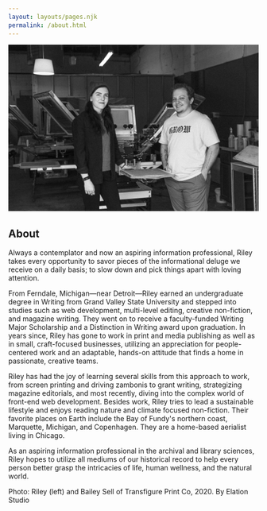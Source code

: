 ```yaml
---
layout: layouts/pages.njk
permalink: /about.html
---
```

<img src="images/transfigure-team.jpg" alt="Transfigure Print Co. team, 2020"> 
<h2 class="about-title">About</h2>
<div class="about">
    Always a contemplator and now an aspiring information professional, Riley takes every opportunity to savor pieces of the informational deluge we receive on a daily basis; to slow down and pick things apart with loving attention.

From Ferndale, Michigan—near Detroit—Riley earned an undergraduate degree in Writing from Grand Valley State University and stepped into studies such as web development, multi-level editing, creative non-fiction, and magazine writing. They went on to receive a faculty-funded Writing Major Scholarship and a Distinction in Writing award upon graduation. In years since, Riley has gone to work in print and media publishing as well as in small, craft-focused businesses, utilizing an appreciation for people-centered work and an adaptable, hands-on attitude that finds a home in passionate, creative teams.

Riley has had the joy of learning several skills from this approach to work, from screen printing and driving zambonis to grant writing, strategizing magazine editorials, and most recently, diving into the complex world of front-end web development. Besides work, Riley tries to lead a sustainable lifestyle and enjoys reading nature and climate focused non-fiction. Their favorite places on Earth include the Bay of Fundy's northern coast, Marquette, Michigan, and Copenhagen. They are a home-based aerialist living in Chicago.

As an aspiring information professional in the archival and library sciences, Riley hopes to utilize all mediums of our historical record to help every person better grasp the intricacies of life, human wellness, and the natural world.

Photo: Riley (left) and Bailey Sell of Transfigure Print Co, 2020. By Elation Studio
</div>
